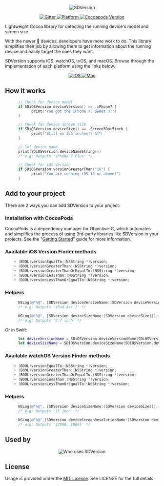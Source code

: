 <p align="center">
 <img src="https://dl.dropboxusercontent.com/s/bmfjwfe2ngnivwn/sdversion.png?dl=0" alt="SDVersion"/>
</p>

<p align="center">
    <a href="https://gitter.im/sebyddd/SDiPhoneVersion?utm_source=badge&utm_medium=badge&utm_campaign=pr-badge">
        <img src="https://img.shields.io/badge/gitter-join%20chat-1dce73.svg"
             alt="Gitter">
    </a>
    <a href="http://sebastiandobrincu.com">
        <img src="https://img.shields.io/badge/platform-iOS%20%7C%20watchOS%20%7C%20tvOS%20%7C%20macOS-D0547F.svg"
             alt="Platform">
    </a>
    <a href="http://sebastiandobrincu.com">
        <img src="http://img.shields.io/cocoapods/v/SDVersion.svg"
             alt="Cocoapods Version">
    </a>
</p>

Lightweight Cocoa library for detecting the running device's model and screen size.

With the newer  devices, developers have more work to do. This library simplifies their job by allowing them to get information about the running device and easily target the ones they want.

SDVersion supports iOS, watchOS, tvOS, and macOS. Browse through the implementation of each platform using the links below.

<p align="center">
	<a href="#ios">
        	<img src="https://dl.dropboxusercontent.com/s/ck42lqeda643v02/sdversion-ios.png?dl=0" alt="iOS">
	</a>
	<a href="#mac-os">
		<img src="https://dl.dropboxusercontent.com/s/2yhgx57v4alnzld/sdversion-mac.png?dl=0" alt="Mac">
	</a>
</p>

## How it works
  

```swift
      // Check for device model
      if SDiOSVersion.deviceVersion() == .iPhone7 {
            print("You got the iPhone 7. Sweet 🍭!")
      }

      // Check for device screen size
      if SDiOSVersion.deviceSize() == .Screen3Dot5inch {
            print("Still on 3.5 inches!? 😮")
      }

      // Get device name
      print(SDiOSVersion.deviceNameString())
      /* e.g: Outputs 'iPhone 7 Plus' */

      // Check for iOS Version
      if SDiOSVersion.versionGreaterThan("10") {
            print("You are running iOS 10 or above!")
      }
```

## Add to your project

There are 2 ways you can add SDVersion to your project:


### Installation with CocoaPods

CocoaPods is a dependency manager for Objective-C, which automates and simplifies the process of using 3rd-party libraries like SDVersion in your projects. See the "[Getting Started](http://guides.cocoapods.org/syntax/podfile.html)" guide for more information.


### Available iOS Version Finder methods
  ```objective-c
      + (BOOL)versionEqualTo:(NSString *)version;
      + (BOOL)versionGreaterThan:(NSString *)version;
      + (BOOL)versionGreaterThanOrEqualTo:(NSString *)version;
      + (BOOL)versionLessThan:(NSString *)version;
      + (BOOL)versionLessThanOrEqualTo:(NSString *)version;
  ```       

### Helpers
```objective-c
	  NSLog(@"%@", [SDVersion deviceVersionName:[SDVersion deviceVersion]]);
      /* e.g: Outputs 'iPad Air 2' */

      NSLog(@"%@", [SDVersion deviceSizeName:[SDVersion deviceSize]]);
      /* e.g: Outputs '4.7 inch' */
```
Or in Swift: 
```swift
      let deviceVersionName = SDiOSVersion.deviceVersionName(SDiOSVersion.deviceVersion())
      let deviceSizeName = SDiOSVersion.deviceSizeName(SDiOSVersion.deviceSize())    
```


### Available watchOS Version Finder methods
```objective-c
    + (BOOL)versionEqualTo:(NSString *)version;
    + (BOOL)versionGreaterThan:(NSString *)version;
    + (BOOL)versionGreaterThanOrEqualTo:(NSString *)version;
    + (BOOL)versionLessThan:(NSString *)version;
    + (BOOL)versionLessThanOrEqualTo:(NSString *)version;
```      


### Helpers
```objective-c
      NSLog(@"%@", [SDVersion deviceSizeName:[SDVersion deviceSize]]);
      /* e.g: Outputs '15 inch' */

      NSLog(@"%@",[SDVersion deviceScreenResolutionName:[SDVersion deviceScreenResolution]])
      /* e.g: Outputs '{2880, 1800}' */
```

## Used by

<p align="center">
       <img src="https://dl.dropboxusercontent.com/s/yp3kwu2lobe9pvg/who-uses-sdversion.png?dl=0" alt="Who uses SDVersion">
</p>

## License
Usage is provided under the [MIT License](http://opensource.org/licenses/mit-license.php). See LICENSE for the full details.